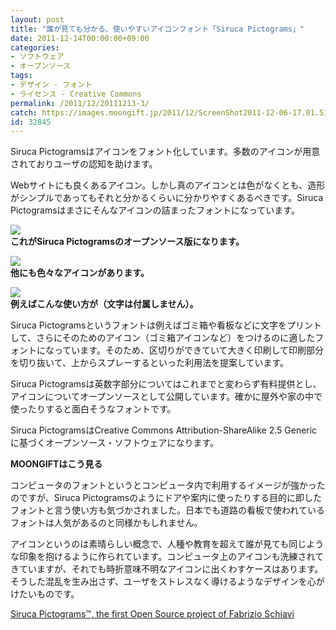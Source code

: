 ```yaml
---
layout: post
title: "誰が見ても分かる、使いやすいアイコンフォント「Siruca Pictograms」"
date: 2011-12-14T00:00:00+09:00
categories:
- ソフトウェア
- オープンソース
tags: 
- デザイン - フォント
- ライセンス - Creative Commons
permalink: /2011/12/20111213-3/
catch: https://images.moongift.jp/2011/12/ScreenShot2011-12-06-17.01.51_thumb.png
id: 32845
---
```

Siruca Pictogramsはアイコンをフォント化しています。多数のアイコンが用意されておりユーザの認知を助けます。

  

Webサイトにも良くあるアイコン。しかし真のアイコンとは色がなくとも、造形がシンプルであってもそれと分かるくらいに分かりやすくあるべきです。Siruca Pictogramsはまさにそんなアイコンの詰まったフォントになっています。

  

[![](https://images.moongift.jp/2011/12/ScreenShot2011-12-06-17.01.24_thumb.png)](https://images.moongift.jp/2011/12/cf3d613aa64b3dc295dfdee591300c0b.png)  
**これがSiruca Pictogramsのオープンソース版になります。**

  

[![](https://images.moongift.jp/2011/12/ScreenShot2011-12-06-17.01.51_thumb.png)](https://images.moongift.jp/2011/12/4f7288f3cf9cee31138f1b5a8504a13c.png)  
**他にも色々なアイコンがあります。**

  

[![](https://images.moongift.jp/2011/12/e6ef48dc9bbab095a45d52e2f16622c6.png)](https://images.moongift.jp/2011/12/0090baf0ef99b9dc1f99d65fe2ab012d.png)  
**例えばこんな使い方が（文字は付属しません）。**

  

Siruca Pictogramsというフォントは例えばゴミ箱や看板などに文字をプリントして、さらにそのためのアイコン（ゴミ箱アイコンなど）をつけるのに適したフォントになっています。そのため、区切りができていて大きく印刷して印刷部分を切り抜いて、上からスプレーするといった利用法を提案しています。

  
<!--more-->  

Siruca Pictogramsは英数字部分についてはこれまでと変わらず有料提供とし、アイコンについてオープンソースとして公開しています。確かに屋外や家の中で使ったりすると面白そうなフォントです。

  

Siruca PictogramsはCreative Commons Attribution-ShareAlike 2.5 Genericに基づくオープンソース・ソフトウェアになります。

  
  
  

**MOONGIFTはこう見る**

  

コンピュータのフォントというとコンピュータ内で利用するイメージが強かったのですが、Siruca Pictogramsのようにドアや案内に使ったりする目的に即したフォントと言う使い方も気づかされました。日本でも道路の看板で使われているフォントは人気があるのと同様かもしれません。

  

アイコンというのは素晴らしい概念で、人種や教育を超えて誰が見ても同じような印象を抱けるように作られています。コンピュータ上のアイコンも洗練されてきていますが、それでも時折意味不明なアイコンに出くわすケースはあります。そうした混乱を生み出さず、ユーザをストレスなく導けるようなデザインを心がけたいものです。

  

[Siruca Pictograms™, the first Open Source project of Fabrizio Schiavi](http://www.fsd.it/sirucapictograms/)

